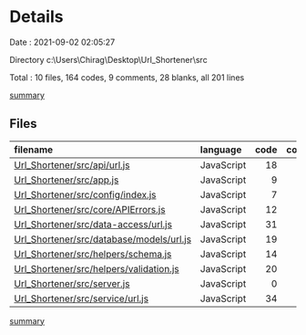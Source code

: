 # Details

Date : 2021-09-02 02:05:27

Directory c:\Users\Chirag\Desktop\Url_Shortener\src

Total : 10 files,  164 codes, 9 comments, 28 blanks, all 201 lines

[summary](results.md)

## Files
| filename | language | code | comment | blank | total |
| :--- | :--- | ---: | ---: | ---: | ---: |
| [Url_Shortener/src/api/url.js](/Url_Shortener/src/api/url.js) | JavaScript | 18 | 1 | 5 | 24 |
| [Url_Shortener/src/app.js](/Url_Shortener/src/app.js) | JavaScript | 9 | 0 | 3 | 12 |
| [Url_Shortener/src/config/index.js](/Url_Shortener/src/config/index.js) | JavaScript | 7 | 0 | 2 | 9 |
| [Url_Shortener/src/core/APIErrors.js](/Url_Shortener/src/core/APIErrors.js) | JavaScript | 12 | 0 | 1 | 13 |
| [Url_Shortener/src/data-access/url.js](/Url_Shortener/src/data-access/url.js) | JavaScript | 31 | 2 | 4 | 37 |
| [Url_Shortener/src/database/models/url.js](/Url_Shortener/src/database/models/url.js) | JavaScript | 19 | 1 | 4 | 24 |
| [Url_Shortener/src/helpers/schema.js](/Url_Shortener/src/helpers/schema.js) | JavaScript | 14 | 0 | 4 | 18 |
| [Url_Shortener/src/helpers/validation.js](/Url_Shortener/src/helpers/validation.js) | JavaScript | 20 | 0 | 1 | 21 |
| [Url_Shortener/src/server.js](/Url_Shortener/src/server.js) | JavaScript | 0 | 0 | 1 | 1 |
| [Url_Shortener/src/service/url.js](/Url_Shortener/src/service/url.js) | JavaScript | 34 | 5 | 3 | 42 |

[summary](results.md)
